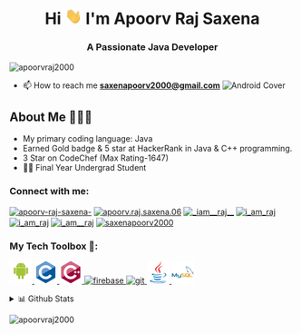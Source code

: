 <h1 align="center">Hi <img src="https://raw.githubusercontent.com/ABSphreak/ABSphreak/master/gifs/Hi.gif" width="30px"> I'm Apoorv Raj Saxena</h1>
<h3 align="center">A Passionate Java Developer</h3>

<p align="left"> <img src="https://komarev.com/ghpvc/?username=apoorvraj2000&label=Profile%20views&color=0e75b6&style=flat" alt="apoorvraj2000" /> </p>


- 📫 How to reach me **saxenapoorv2000@gmail.com**
![Android Cover](https://user-images.githubusercontent.com/71177837/127157250-5a6a3b8f-df66-4fc9-b6f7-f5e36c16fb21.jpg)

## About Me 🤷🏻‍♂️
* My primary coding language: Java
* Earned Gold badge & 5 star at HackerRank in Java & C++ programming.
* 3 Star on CodeChef (Max Rating-1647)
* 🧑‍🎓 Final Year Undergrad Student

<h3 align="left">Connect with me:</h3>
<p align="left">
<a href="https://linkedin.com/in/apoorv-raj-saxena-" target="blank"><img align="center" src="https://raw.githubusercontent.com/rahuldkjain/github-profile-readme-generator/master/src/images/icons/Social/linked-in-alt.svg" alt="apoorv-raj-saxena-" height="30" width="40" /></a>
<a href="https://fb.com/apoorv.raj.saxena.06" target="blank"><img align="center" src="https://raw.githubusercontent.com/rahuldkjain/github-profile-readme-generator/master/src/images/icons/Social/facebook.svg" alt="apoorv.raj.saxena.06" height="30" width="40" /></a>
<a href="https://instagram.com/_iam__raj__" target="blank"><img align="center" src="https://raw.githubusercontent.com/rahuldkjain/github-profile-readme-generator/master/src/images/icons/Social/instagram.svg" alt="_iam__raj__" height="30" width="40" /></a>
<a href="https://www.codechef.com/users/i_am_raj" target="blank"><img align="center" src="https://cdn.jsdelivr.net/npm/simple-icons@3.1.0/icons/codechef.svg" alt="i_am_raj" height="30" width="40" /></a>
<a href="https://www.hackerrank.com/i_am_raj" target="blank"><img align="center" src="https://raw.githubusercontent.com/rahuldkjain/github-profile-readme-generator/master/src/images/icons/Social/hackerrank.svg" alt="i_am_raj" height="30" width="40" /></a>
<a href="https://codeforces.com/profile/i_am__raj" target="blank"><img align="center" src="https://cdn.jsdelivr.net/npm/simple-icons@3.0.1/icons/codeforces.svg" alt="i_am__raj" height="30" width="40" /></a>
<a href="https://leetcode.com/iam_raj/" target="blank"><img align="center" src="https://raw.githubusercontent.com/rahuldkjain/github-profile-readme-generator/master/src/images/icons/Social/leet-code.svg" alt="saxenapoorv2000" height="30" width="40" /></a>
</p>

<h3 align="left">My Tech Toolbox 🧰:</h3>
<p align="left"> <a href="https://developer.android.com" target="_blank"> <img src="https://raw.githubusercontent.com/devicons/devicon/master/icons/android/android-original-wordmark.svg" alt="android" width="40" height="40"/> </a> <a href="https://www.cprogramming.com/" target="_blank"> <img src="https://raw.githubusercontent.com/devicons/devicon/master/icons/c/c-original.svg" alt="c" width="40" height="40"/> </a> <a href="https://www.w3schools.com/cpp/" target="_blank"> <img src="https://raw.githubusercontent.com/devicons/devicon/master/icons/cplusplus/cplusplus-original.svg" alt="cplusplus" width="40" height="40"/> </a> <a href="https://firebase.google.com/" target="_blank"> <img src="https://www.vectorlogo.zone/logos/firebase/firebase-icon.svg" alt="firebase" width="40" height="40"/> </a> <a href="https://git-scm.com/" target="_blank"> <img src="https://www.vectorlogo.zone/logos/git-scm/git-scm-icon.svg" alt="git" width="40" height="40"/> </a> <a href="https://www.java.com" target="_blank"> <img src="https://raw.githubusercontent.com/devicons/devicon/master/icons/java/java-original.svg" alt="java" width="40" height="40"/> </a> <a href="https://www.mysql.com/" target="_blank"> <img src="https://raw.githubusercontent.com/devicons/devicon/master/icons/mysql/mysql-original-wordmark.svg" alt="mysql" width="40" height="40"/> </a> </p>

 <details>
<summary>📊 Github Stats</summary>
<p>&nbsp;<img align="center" src="https://github-readme-stats.vercel.app/api?username=apoorvraj2000&show_icons=true&locale=en" alt="apoorvraj2000" /></p>
</details>
<p><img align="left" src="https://github-readme-stats.vercel.app/api/top-langs?username=apoorvraj2000&show_icons=true&locale=en&layout=compact" alt="apoorvraj2000" /></p>
